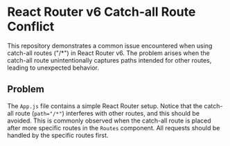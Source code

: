 # React Router v6 Catch-all Route Conflict

This repository demonstrates a common issue encountered when using catch-all routes ("/*") in React Router v6.  The problem arises when the catch-all route unintentionally captures paths intended for other routes, leading to unexpected behavior.

## Problem

The `App.js` file contains a simple React Router setup.  Notice that the catch-all route (`path="/*"`) interferes with other routes, and this should be avoided. This is commonly observed when the catch-all route is placed after more specific routes in the `Routes` component.  All requests should be handled by the specific routes first.